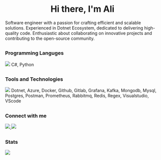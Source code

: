 <h1 align="center">Hi there, I'm Ali</h1>

<div>
Software engineer with a passion for crafting efficient and scalable solutions.
Experienced in Dotnet Ecosystem, dedicated to delivering high-quality code.
Enthusiastic about collaborating on innovative projects and contributing to the open-source community.
</div> 
  
##
  
### Programming Languges
<a>
 <img src="https://skillicons.dev/icons?i=cs,python&theme=dark" />
C#, Python
</a>

##

### Tools and Technologies
<a>
 <img src="https://skillicons.dev/icons?i=dotnet,azure,docker,github,gitlab,grafana,kafka,mongodb,mysql,postgres,postman,prometheus,rabbitmq,redis,regex,visualstudio,vscode&theme=dark" />
</a>
Dotnet, Azure, Docker, Github, Gitlab, Grafana, Kafka, Mongodb, Mysql, Postgres, Postman, Prometheus, Rabbitmq, Redis, Regex, Visualstudio, VScode

##

### Connect with me
<a href="https://linkedin.com/in/hialisabet">
 <img src="https://skillicons.dev/icons?i=linkedin&theme=dark" />
</a>
<a href="https://dev.to/hialisabet">
 <img src="https://skillicons.dev/icons?i=devto&theme=dark" />
</a>

##

### Stats
<a href="https://github.com/Hadi7546">
 <img align="center" src="https://github-readme-stats.vercel.app/api?username=hialisabet&show_icons=true&count_private=true&include_all_commits=true&theme=nord"/></a>
